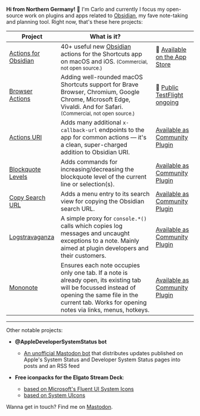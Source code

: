 **Hi from Northern Germany!** 👋 I'm Carlo and currently I focus my open-source work on plugins and apps related to [Obsidian](https://obsidian.md), my fave note-taking and planning tool.  Right now, that's these here projects:

| Project | What is it? | |
| - | - | - |
| [Actions for Obsidian](https://actions.work/actions-for-obsidian?ref=github) | 40+ useful new [Obsidian](https://obsidian.md) actions for the Shortcuts app on macOS and iOS. <small>(Commercial, not open source.)</small> |  [Available on the App Store](https://apps.apple.com/app/id1659667937) |
| [Browser Actions](https://actions.work/browser-actions?ref=github) | Adding well-rounded macOS Shortcuts support for Brave Browser, Chromium, Google Chrome, Microsoft Edge, Vivaldi. And for Safari. <small>(Commercial, not open source.)</small> |  [Public TestFlight ongoing]([https://apps.apple.com/app/id1659667937](https://actions.work/browser-actions?ref=github)) |
| [Actions URI](https://github.com/czottmann/obsidian-actions-uri) | Adds many additional `x-callback-url` endpoints to the app for common actions — it's a clean, super-charged addition to Obsidian URI. | [Available as Community Plugin](https://obsidian.md/plugins?id=zottmann) | 
| [Blockquote Levels](https://github.com/czottmann/obsidian-blockquote-levels) | Adds commands for increasing/decreasing the blockquote level of the current line or selection(s). | [Available as Community Plugin](https://obsidian.md/plugins?id=zottmann) |
| [Copy Search URL](https://github.com/czottmann/obsidian-copy-search-url) | Adds a menu entry to its search view for copying the Obsidian search URL. | [Available as Community Plugin](https://obsidian.md/plugins?id=zottmann) |
| [Logstravaganza](https://github.com/czottmann/obsidian-logstravaganza) | A simple proxy for `console.*()` calls which copies log messages and uncaught exceptions to a note. Mainly aimed at plugin developers and their customers. | [Available as Community Plugin](https://obsidian.md/plugins?id=zottmann) |
| [Mononote](https://github.com/czottmann/obsidian-mononote) | Ensures each note occupies only one tab. If a note is already open, its existing tab will be focussed instead of opening the same file in the current tab. Works for opening notes via links, menus, hotkeys. | [Available as Community Plugin](https://obsidian.md/plugins?id=zottmann) |

---

Other notable projects:

- **@AppleDeveloperSystemStatus bot**
  - [An unofficial Mastodon bot](https://techhub.social/@AppleDeveloperSystemStatus) that distributes updates published on Apple's System Status and Developer System Status pages into posts and an RSS feed

- **Free iconpacks for the Elgato Stream Deck**:
  - [based on Microsoft's Fluent UI System Icons](https://github.com/czottmann/streamdeck-iconpack-fluentui-system-icons)
  - [based on System UIcons](https://github.com/czottmann/streamdeck-iconpack-system-uicons)
  
Wanna get in touch? Find me on <a rel="me" href="https://norden.social/@czottmann">Mastodon</a>.

<a rel="me" href="https://proven.lol/6d1502"></a>
